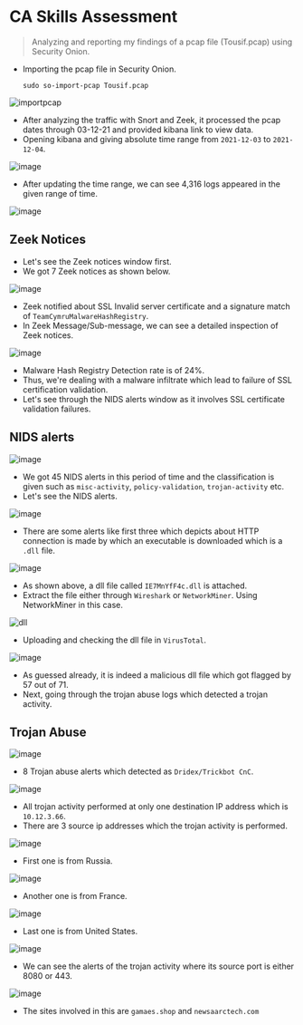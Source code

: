 # CA Skills Assessment

> Analyzing and reporting my findings of a pcap file (Tousif.pcap) using Security Onion.

* Importing the pcap file in Security Onion.

      sudo so-import-pcap Tousif.pcap

![importpcap](https://github.com/tousif13/CISCO_CyberOps/assets/33444140/000db938-5fb3-4ab8-bf8b-e7e2b2ff054a)

* After analyzing the traffic with Snort and Zeek, it processed the pcap dates through 03-12-21 and provided kibana link to view data.
* Opening kibana and giving absolute time range from `2021-12-03` to `2021-12-04`.

![image](https://github.com/tousif13/CISCO_CyberOps/assets/33444140/9d6c3f37-aeb1-4bcf-bb54-f407336cf5df)

* After updating the time range, we can see 4,316 logs appeared in the given range of time.

![image](https://github.com/tousif13/CISCO_CyberOps/assets/33444140/e05d55b6-2e34-482e-b26d-b4eb487dce40)

## Zeek Notices

* Let's see the Zeek notices window first.
* We got 7 Zeek notices as shown below.

![image](https://github.com/tousif13/CISCO_CyberOps/assets/33444140/607d5e73-3a3d-4993-b31f-a584f190f436)

* Zeek notified about SSL Invalid server certificate and a signature match of `TeamCymruMalwareHashRegistry`.
* In Zeek Message/Sub-message, we can see a detailed inspection of Zeek notices.

![image](https://github.com/tousif13/CISCO_CyberOps/assets/33444140/78701a66-7743-486d-b2f9-7b67055a359f)

* Malware Hash Registry Detection rate is of 24%.
* Thus, we're dealing with a malware infiltrate which lead to failure of SSL certification validation.
* Let's see through the NIDS alerts window as it involves SSL certificate validation failures.

## NIDS alerts

![image](https://github.com/tousif13/CISCO_CyberOps/assets/33444140/d1c466e2-7e37-46d1-a7f2-833565c579cb)

* We got 45 NIDS alerts in this period of time and the classification is given such as `misc-activity`, `policy-validation`, `trojan-activity` etc.
* Let's see the NIDS alerts.

![image](https://github.com/tousif13/CISCO_CyberOps/assets/33444140/c1f7615b-d9db-42f4-8644-fa7f8453271a)

* There are some alerts like first three which depicts about HTTP connection is made by which an executable is downloaded which is a `.dll` file.

![image](https://github.com/tousif13/CISCO_CyberOps/assets/33444140/c5249047-d471-4be5-bad3-d13592c549d2)

* As shown above, a dll file called `IE7MnYfF4c.dll` is attached.
* Extract the file either through `Wireshark` or `NetworkMiner`. Using NetworkMiner in this case.

![dll](https://github.com/tousif13/CISCO_CyberOps/assets/33444140/5acbab76-5bd5-4e73-8bbb-0e9e9548d9e1)

* Uploading and checking the dll file in `VirusTotal`.

![image](https://github.com/tousif13/CISCO_CyberOps/assets/33444140/1dd316dd-0cc6-407f-bfd7-0e4b67c7eab7)

* As guessed already, it is indeed a malicious dll file which got flagged by 57 out of 71.
* Next, going through the trojan abuse logs which detected a trojan activity.

## Trojan Abuse

![image](https://github.com/tousif13/CISCO_CyberOps/assets/33444140/2b10de74-798f-40f7-a46f-d0692655690f)

* 8 Trojan abuse alerts which detected as `Dridex/Trickbot CnC`.

![image](https://github.com/tousif13/CISCO_CyberOps/assets/33444140/7bba5d7d-7e56-404c-9b96-81394625e009)

* All trojan activity performed at only one destination IP address which is `10.12.3.66`.
* There are 3 source ip addresses which the trojan activity is performed.
  
![image](https://github.com/tousif13/CISCO_CyberOps/assets/33444140/9427c81c-e978-4778-a1c2-400cd89d5f09)

* First one is from Russia.

![image](https://github.com/tousif13/CISCO_CyberOps/assets/33444140/9c66941a-0636-4dd3-88e4-feb1d5360353)

* Another one is from France.

![image](https://github.com/tousif13/CISCO_CyberOps/assets/33444140/b9acf350-4b13-482c-981f-5e7f08720b3d)

* Last one is from United States.

![image](https://github.com/tousif13/CISCO_CyberOps/assets/33444140/6dafc113-d173-475e-8088-b9e8fb36c317)

* We can see the alerts of the trojan activity where its source port is either 8080 or 443.

![image](https://github.com/tousif13/CISCO_CyberOps/assets/33444140/84197265-d8e8-4368-985f-635dd5291304)

* The sites involved in this are `gamaes.shop` and `newsaarctech.com`

